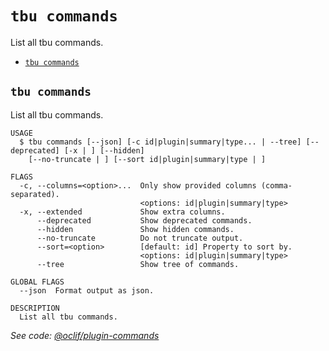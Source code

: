 `tbu commands`
==============

List all tbu commands.

* [`tbu commands`](#tbu-commands)

## `tbu commands`

List all tbu commands.

```
USAGE
  $ tbu commands [--json] [-c id|plugin|summary|type... | --tree] [--deprecated] [-x | ] [--hidden]
    [--no-truncate | ] [--sort id|plugin|summary|type | ]

FLAGS
  -c, --columns=<option>...  Only show provided columns (comma-separated).
                             <options: id|plugin|summary|type>
  -x, --extended             Show extra columns.
      --deprecated           Show deprecated commands.
      --hidden               Show hidden commands.
      --no-truncate          Do not truncate output.
      --sort=<option>        [default: id] Property to sort by.
                             <options: id|plugin|summary|type>
      --tree                 Show tree of commands.

GLOBAL FLAGS
  --json  Format output as json.

DESCRIPTION
  List all tbu commands.
```

_See code: [@oclif/plugin-commands](https://github.com/oclif/plugin-commands/blob/v4.1.24/src/commands/commands.ts)_
